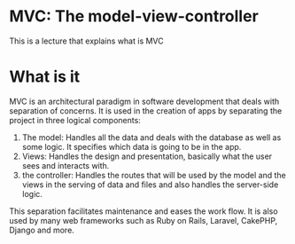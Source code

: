 # MVC: The model-view-controller
This is a lecture that explains what is MVC
# What is it
MVC is an architectural paradigm in software development that deals with separation of concerns. It is used in the creation of apps by separating the project in three logical components:

1. The model: Handles all the data and deals with the database as well as some logic. It specifies which data is going to be in the app.
2. Views: Handles the design and presentation, basically what the user sees and interacts with.
3. the controller: Handles the routes that will be used by the model and the views in the serving of data and files and also handles the server-side logic.

This separation facilitates maintenance and eases the work flow. It is also used by many web frameworks such as Ruby on Rails, Laravel, CakePHP, Django and more.
